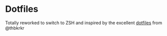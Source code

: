 # Dotfiles

Totally reworked to switch to ZSH and inspired by the excellent [dotfiles](https://github.com/thbkrkr/dotfiles.git) from @thbkrkr